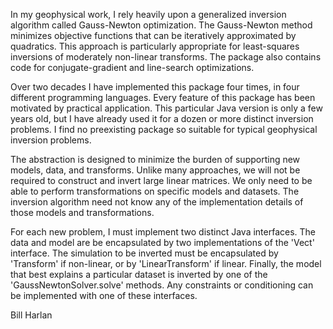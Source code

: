 In my geophysical work, I rely heavily upon a
generalized inversion algorithm called
Gauss-Newton optimization.  The Gauss-Newton
method minimizes objective functions that can
be iteratively approximated by quadratics.
This approach is particularly appropriate for
least-squares inversions of moderately
non-linear transforms.  The package also
contains code for conjugate-gradient and
line-search optimizations.

Over two decades I have implemented this
package four times, in four different
programming languages.  Every feature of this
package has been motivated by practical
application.  This particular Java version is
only a few years old, but I have already used
it for a dozen or more distinct inversion
problems.  I find no preexisting package so
suitable for typical geophysical inversion
problems.

The abstraction is designed to minimize the
burden of supporting new models, data, and
transforms.  Unlike many approaches, we will
not be required to construct and invert large
linear matrices.  We only need to be able to
perform transformations on specific models
and datasets.  The inversion algorithm need
not know any of the implementation details of
those models and transformations.

For each new problem, I must implement two
distinct Java interfaces.  The data and model
are be encapsulated by two implementations of
the 'Vect' interface.  The simulation
to be inverted must be encapsulated by
'Transform' if non-linear, or by
'LinearTransform' if linear.  Finally,
the model that best explains a particular
dataset is inverted by one of the
'GaussNewtonSolver.solve' methods.
Any constraints or conditioning can be
implemented with one of these interfaces.

Bill Harlan